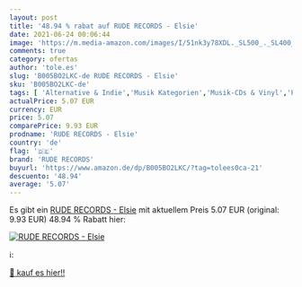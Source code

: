 ```yaml
---
layout: post
title: '48.94 % rabat auf RUDE RECORDS - Elsie'
date: 2021-06-24 00:06:44
image: 'https://m.media-amazon.com/images/I/51nk3y78XDL._SL500_._SL400_.jpg'
comments: true
category: ofertas
author: 'tole.es'
slug: 'B005BO2LKC-de RUDE RECORDS - Elsie'
sku: 'B005BO2LKC-de'
tags: [ 'Alternative & Indie','Musik Kategorien','Musik-CDs & Vinyl','Pop','Rock','rude records', ]
actualPrice: 5.07 EUR
currency: EUR
price: 5.07
comparePrice: 9.93 EUR
prodname: 'RUDE RECORDS - Elsie'
country: 'de'
flag: '🇩🇪'
brand: 'RUDE RECORDS'
buyurl: 'https://www.amazon.de/dp/B005BO2LKC/?tag=tolees0ca-21'
descuento: '48.94'
average: '5.07'
---
```


Es gibt ein [RUDE RECORDS - Elsie](https://www.amazon.de/dp/B005BO2LKC/?tag=tolees0ca-21) mit aktuellem Preis 5.07 EUR (original: 9.93 EUR) 48.94 % Rabatt hier:

[![RUDE RECORDS - Elsie](https://m.media-amazon.com/images/I/51nk3y78XDL._SL500_._SL400_.jpg)](https://www.amazon.de/dp/B005BO2LKC/?tag=tolees0ca-21)

ℹ️:


[🛒 kauf es hier!!](https://www.amazon.de/dp/B005BO2LKC/?tag=tolees0ca-21)
